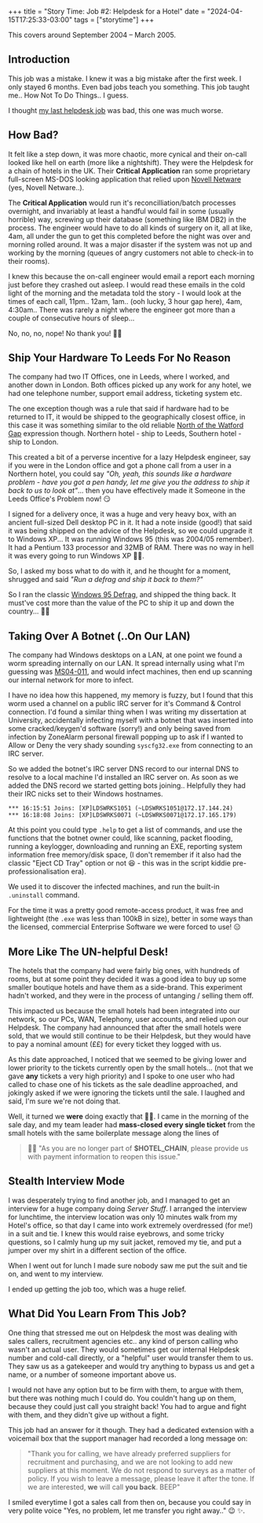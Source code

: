 +++
title = "Story Time: Job #2: Helpdesk for a Hotel"
date = "2024-04-15T17:25:33-03:00"
tags = ["storytime"]
+++

This covers around September 2004 – March 2005.

## Introduction

This job was a mistake. I knew it was a big mistake after the first week. I only stayed 6 months. Even bad jobs teach you something. This job taught me.. How Not To Do Things.. I guess.

I thought [my last helpdesk job](/blog/2024/04/story-time-first-tech-job/) was bad, this one was much worse.

## How Bad?

It felt like a step down, it was more chaotic, more cynical and their on-call looked like hell on earth (more like a nightshift). They were the Helpdesk for a chain of hotels in the UK. Their **Critical Application** ran some proprietary full-screen MS-DOS looking application that relied upon [Novell Netware](https://en.wikipedia.org/wiki/NetWare) (yes, Novell Netware..).

The **Critical Application** would run it's reconcilliation/batch processes overnight, and invariably at least a handful would fail in some (usually horrible) way, screwing up their database (something like IBM DB2) in the process. The engineer would have to do all kinds of surgery on it, all at like, 4am, all under the gun to get this completed before the night was over and morning rolled around. It was a major disaster if the system was not up and working by the morning (queues of angry customers not able to check-in to their rooms).

I knew this because the on-call engineer would email a report each morning just before they crashed out asleep. I would read these emails in the cold light of the morning and the metadata told the story - I would look at the times of each call, 11pm.. 12am, 1am.. (ooh lucky, 3 hour gap here), 4am, 4:30am.. There was rarely a night where the engineer got more than a couple of consecutive hours of sleep...

No, no, no, nope! No thank you! :no_good_woman:

## Ship Your Hardware To Leeds For No Reason

The company had two IT Offices, one in Leeds, where I worked, and another down in London. Both offices picked up any work for any hotel, we had one telephone number, support email address, ticketing system etc.

The one exception though was a rule that said if hardware had to be returned to IT, it would be shipped to the geographically closest office, in this case it was something similar to the old reliable [North of the Watford Gap](https://en.wikipedia.org/wiki/Watford_Gap_services#Location) expression though. Northern hotel - ship to Leeds, Southern hotel - ship to London.

This created a bit of a perverse incentive for a lazy Helpdesk engineer, say if you were in the London office and got a phone call from a user in a Northern hotel, you could say *"Oh, yeah, this sounds like a hardware problem - have you got a pen handy, let me give you the address to ship it back to us to look at"*... then you have effectively made it Someone in the Leeds Office's Problem now! :smirk:

I signed for a delivery once, it was a huge and very heavy box, with an ancient full-sized Dell desktop PC in it. It had a note inside (good!) that said it was being shipped on the advice of the Helpdesk, so we could upgrade it to Windows XP... It was running Windows 95 (this was 2004/05 remember). It had a Pentium 133 processor and 32MB of RAM. There was no way in hell it was every going to run Windows XP :woman_facepalming:.

So, I asked my boss what to do with it, and he thought for a moment, shrugged and said *"Run a defrag and ship it back to them?"*

So I ran the classic [Windows 95 Defrag](https://www.youtube.com/watch?v=jFbkujZ0OuI), and shipped the thing back. It must've cost more than the value of the PC to ship it up and down the country... :woman_shrugging:

## Taking Over A Botnet (..On Our LAN)

The company had Windows desktops on a LAN, at one point we found a worm spreading internally on our LAN. It spread internally using what I'm guessing was [MS04-011](https://en.wikipedia.org/wiki/Sasser_(computer_worm)), and would infect machines, then end up scanning our internal network for more to infect.

I have no idea how this happened, my memory is fuzzy, but I found that this worm used a channel on a public IRC server for it's Command & Control connection. I'd found a similar thing when I was writing my dissertation at University, accidentally infecting myself with a botnet that was inserted into some cracked/keygen'd software (sorry!) and only being saved from infection by ZoneAlarm personal firewall popping up to ask if I wanted to Allow or Deny the very shady sounding `syscfg32.exe` from connecting to an IRC server.

So we added the botnet's IRC server DNS record to our internal DNS to resolve to a local machine I'd installed an IRC server on. As soon as we added the DNS record we started getting bots joining.. Helpfully they had their IRC nicks set to their Windows hostnames.

```log
*** 16:15:51 Joins: [XP]LDSWRKS1051 (~LDSWRKS1051@172.17.144.24)
*** 16:18:08 Joins: [XP]LDSWRKS0071 (~LDSWRKS0071@172.17.165.179)
```

At this point you could type `.help` to get a list of commands, and use the functions that the botnet owner could, like scanning, packet flooding, running a keylogger, downloading and running an EXE, reporting system information free memory/disk space, (I don't remember if it also had the classic "Eject CD Tray" option or not :laughing: - this was in the script kiddie pre-professionalisation era).

We used it to discover the infected machines, and run the built-in `.uninstall` command.

For the time it was a pretty good remote-access product, it was free and lightweight (the `.exe` was less than 100kB in size), better in some ways than the licensed, commercial Enterprise Software we were forced to use! :expressionless:

## More Like The UN-helpful Desk!

The hotels that the company had were fairly big ones, with hundreds of rooms, but at some point they decided it was a good idea to buy up some smaller boutique hotels and have them as a side-brand. This experiment hadn't worked, and they were in the process of untanging / selling them off.

This impacted us because the small hotels had been integrated into our network, so our PCs, WAN, Telephony, user accounts, and relied upon our Helpdesk. The company had announced that after the small hotels were sold, that we would still continue to be their Helpdesk, but they would have to pay a nominal amount (££) for every ticket they logged with us.

As this date approached, I noticed that we seemed to be giving lower and lower priority to the tickets currently open by the small hotels... (not that we gave **any** tickets a very high priority) and I spoke to one user who had called to chase one of his tickets as the sale deadline approached, and jokingly asked if we were ignoring the tickets until the sale. I laughed and said, I'm sure we're not doing that.

Well, it turned we **were** doing exactly that :woman_shrugging:. I came in the morning of the sale day, and my team leader had __mass-closed every single ticket__ from the small hotels with the same boilerplate message along the lines of

> :tipping_hand_woman: "As you are no longer part of **$HOTEL_CHAIN**, please provide us with payment information to reopen this issue."

## Stealth Interview Mode

I was desperately trying to find another job, and I managed to get an interview for a huge company doing *Server Stuff*. I arranged the interview for lunchtime, the interview location was only 10 minutes walk from my Hotel's office, so that day I came into work extremely overdressed (for me!) in a suit and tie. I knew this would raise eyebrows, and some tricky questions, so I calmly hung up my suit jacket, removed my tie, and put a jumper over my shirt in a different section of the office.

When I went out for lunch I made sure nobody saw me put the suit and tie on, and went to my interview.

I ended up getting the job too, which was a huge relief.

## What Did You Learn From This Job?

One thing that stressed me out on Helpdesk the most was dealing with sales callers, recruitment agencies etc.. any kind of person calling who wasn't an actual user. They would sometimes get our internal Helpdesk number and cold-call directly, or a "helpful" user would transfer them to us. They saw us as a gatekeeper and would try anything to bypass us and get a name, or a number of someone important above us.

I would not have any option but to be firm with them, to argue with them, but there was nothing much I could do. You couldn't hang up on them, because they could just call you straight back! You had to argue and fight with them, and they didn't give up without a fight.

This job had an answer for it though. They had a dedicated extension with a voicemail box that the support manager had recorded a long message on:

> "Thank you for calling, we have already preferred suppliers for recruitment and purchasing, and we are not looking to add new suppliers at this moment. We do not respond to surveys as a matter of policy. If you wish to leave a message, please leave it after the tone. If we are interested, **we** will call **you back**. BEEP"

I smiled everytime I got a sales call from then on, because you could say in very polite voice "Yes, no problem, let me transfer you right away.." :wink: :sparkles:.
